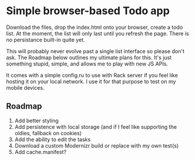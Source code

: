 # Simple browser-based Todo app

Download the files, drop the index.html onto your browser, create a todo list. At the moment, the list will only last until you refresh the page. There is no persistance built-in quite yet.

This will probably never evolve past a single list interface so please don't ask. The Roadmap below outlines my ultimate plans for this. It's just something stupid, simple, and allows me to play with new JS APIs.

It comes with a simple config.ru to use with Rack server if you feel like hosting it on your local network. I use it for that purpose to test on my mobile devices.

## Roadmap

1. Add better styling
2. Add persistence with local storage (and if I feel like supporting the oldies, fallback on cookies)
3. Add the ability to edit the tasks
4. Download a custom Modernizr build or replace with my own test(s)
5. Add cache.manifest?